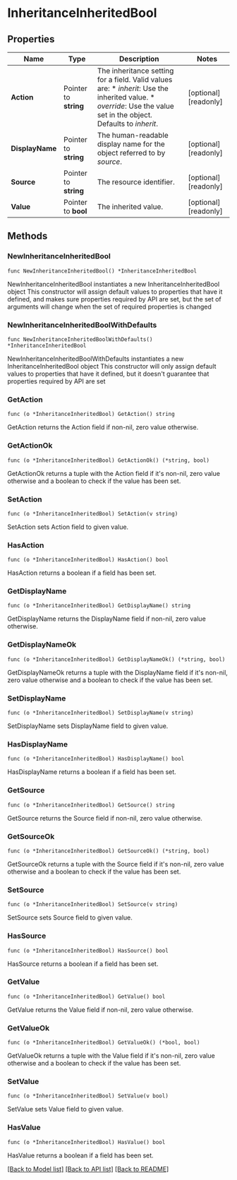 # InheritanceInheritedBool

## Properties

Name | Type | Description | Notes
------------ | ------------- | ------------- | -------------
**Action** | Pointer to **string** | The inheritance setting for a field.  Valid values are: * _inherit_: Use the inherited value. * _override_: Use the value set in the object.  Defaults to _inherit_. | [optional] [readonly] 
**DisplayName** | Pointer to **string** | The human-readable display name for the object referred to by _source_. | [optional] [readonly] 
**Source** | Pointer to **string** | The resource identifier. | [optional] [readonly] 
**Value** | Pointer to **bool** | The inherited value. | [optional] [readonly] 

## Methods

### NewInheritanceInheritedBool

`func NewInheritanceInheritedBool() *InheritanceInheritedBool`

NewInheritanceInheritedBool instantiates a new InheritanceInheritedBool object
This constructor will assign default values to properties that have it defined,
and makes sure properties required by API are set, but the set of arguments
will change when the set of required properties is changed

### NewInheritanceInheritedBoolWithDefaults

`func NewInheritanceInheritedBoolWithDefaults() *InheritanceInheritedBool`

NewInheritanceInheritedBoolWithDefaults instantiates a new InheritanceInheritedBool object
This constructor will only assign default values to properties that have it defined,
but it doesn't guarantee that properties required by API are set

### GetAction

`func (o *InheritanceInheritedBool) GetAction() string`

GetAction returns the Action field if non-nil, zero value otherwise.

### GetActionOk

`func (o *InheritanceInheritedBool) GetActionOk() (*string, bool)`

GetActionOk returns a tuple with the Action field if it's non-nil, zero value otherwise
and a boolean to check if the value has been set.

### SetAction

`func (o *InheritanceInheritedBool) SetAction(v string)`

SetAction sets Action field to given value.

### HasAction

`func (o *InheritanceInheritedBool) HasAction() bool`

HasAction returns a boolean if a field has been set.

### GetDisplayName

`func (o *InheritanceInheritedBool) GetDisplayName() string`

GetDisplayName returns the DisplayName field if non-nil, zero value otherwise.

### GetDisplayNameOk

`func (o *InheritanceInheritedBool) GetDisplayNameOk() (*string, bool)`

GetDisplayNameOk returns a tuple with the DisplayName field if it's non-nil, zero value otherwise
and a boolean to check if the value has been set.

### SetDisplayName

`func (o *InheritanceInheritedBool) SetDisplayName(v string)`

SetDisplayName sets DisplayName field to given value.

### HasDisplayName

`func (o *InheritanceInheritedBool) HasDisplayName() bool`

HasDisplayName returns a boolean if a field has been set.

### GetSource

`func (o *InheritanceInheritedBool) GetSource() string`

GetSource returns the Source field if non-nil, zero value otherwise.

### GetSourceOk

`func (o *InheritanceInheritedBool) GetSourceOk() (*string, bool)`

GetSourceOk returns a tuple with the Source field if it's non-nil, zero value otherwise
and a boolean to check if the value has been set.

### SetSource

`func (o *InheritanceInheritedBool) SetSource(v string)`

SetSource sets Source field to given value.

### HasSource

`func (o *InheritanceInheritedBool) HasSource() bool`

HasSource returns a boolean if a field has been set.

### GetValue

`func (o *InheritanceInheritedBool) GetValue() bool`

GetValue returns the Value field if non-nil, zero value otherwise.

### GetValueOk

`func (o *InheritanceInheritedBool) GetValueOk() (*bool, bool)`

GetValueOk returns a tuple with the Value field if it's non-nil, zero value otherwise
and a boolean to check if the value has been set.

### SetValue

`func (o *InheritanceInheritedBool) SetValue(v bool)`

SetValue sets Value field to given value.

### HasValue

`func (o *InheritanceInheritedBool) HasValue() bool`

HasValue returns a boolean if a field has been set.


[[Back to Model list]](../README.md#documentation-for-models) [[Back to API list]](../README.md#documentation-for-api-endpoints) [[Back to README]](../README.md)


